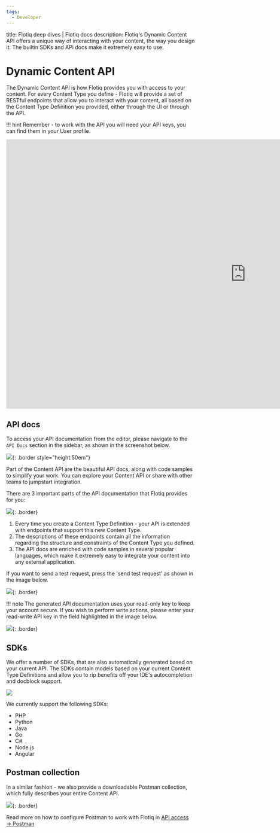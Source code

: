 ```yaml
---
tags:
  - Developer
---
```


title: Flotiq deep dives | Flotiq docs
description: Flotiq's Dynamic Content API offers a unique way of interacting with your content, the way you design it. The builtin SDKs and APi docs make it extremely easy to use.

# Dynamic Content API

The Dynamic Content API is how Flotiq provides you with access to your content. For every Content Type you define - Flotiq will provide a set of RESTful endpoints that allow you to interact with your content, all based on the Content Type Definition you provided, either through the UI or through the API.

!!! hint
    Remember - to work with the API you will need your API keys, you can find them in your User profile.


<div class="video-wrapper">
  <iframe width="1280" height="720" src="https://www.youtube.com/embed/XHR4pANj4A8" frameborder="0" allowfullscreen></iframe>
</div>    

## API docs

To access your API documentation from the editor, please navigate to the `API Docs` section in the sidebar, as shown in the screenshot below.

![](../panel/images/ApiDocMenu.png){: .border style="height:50em"}

Part of the Content API are the beautiful API docs, along with code samples to simplify your work. You can explore your Content API or share with other teams to jumpstart integration.

There are 3 important parts of the API documentation that Flotiq provides for you:

![](images/dynamic-content-api-docs-annotated.png){: .border}

1. Every time you create a Content Type Definition - your API is extended with endpoints that support this new Content Type.
2. The descriptions of these endpoints contain all the information regarding the structure and constraints of the Content Type you defined.
3. The API docs are enriched with code samples in several popular languages, which make it extremely easy to integrate your content into any external application.

If you want to send a test request, press the 'send test request' as shown in the image below.

![](images/send-test-request.png){: .border}

!!! note
    The generated API documentation uses your read-only key to keep your account secure. If you wish to perform write actions, please enter your read-write API key in the field highlighted in the image below.

![](images/set-api-key-for-test-request.png){: .border}

## SDKs

We offer a number of SDKs, that are also automatically generated based on your current API. The SDKs contain models based on your current Content Type Definitions and allow you to rip benefits off your IDE's autocompletion and docblock support.

![](images/sdk-benefits.gif)

We currently support the following SDKs:

* PHP
* Python
* Java
* Go
* C#
* Node.js
* Angular

## Postman collection

In a similar fashion - we also provide a downloadable Postman collection, which fully describes your entire Content API. 

![](images/postman.jpeg){: .border}

Read more on how to configure Postman to work with Flotiq in [API access → Postman](../#postman)
